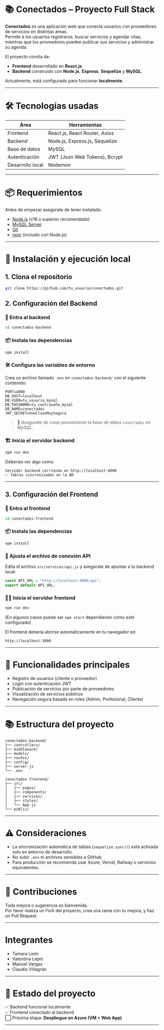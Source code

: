 
# 📚 Conectados – Proyecto Full Stack

**Conectados** es una aplicación web que conecta usuarios con proveedores de servicios en distintas áreas.  
Permite a los usuarios registrarse, buscar servicios y agendar citas, mientras que los proveedores pueden publicar sus servicios y administrar su agenda.

El proyecto consta de:

- **Frontend** desarrollado en **React.js**.
- **Backend** construido con **Node.js**, **Express**, **Sequelize** y **MySQL**.

Actualmente, está configurado para funcionar **localmente**.

---

# 🛠️ Tecnologías usadas

| Área        | Herramientas            |
|-------------|--------------------------|
| Frontend    | React.js, React Router, Axios |
| Backend     | Node.js, Express.js, Sequelize |
| Base de datos | MySQL |
| Autenticación | JWT (Json Web Tokens), Bcrypt |
| Desarrollo local | Nodemon |

---

# 📦 Requerimientos

Antes de empezar asegúrate de tener instalado:

- [Node.js](https://nodejs.org/) (v18 o superior recomendado)
- [MySQL Server](https://dev.mysql.com/downloads/)
- [Git](https://git-scm.com/)
- [npm](https://www.npmjs.com/) (incluido con Node.js)

---

# 🚀 Instalación y ejecución local

## 1. Clona el repositorio
```bash
git clone https://github.com/tu_usuario/conectados.git
```

## 2. Configuración del Backend

### 📂 Entra al backend
```bash
cd conectados-backend
```

### 📦 Instala las dependencias
```bash
npm install
```

### 🛠️ Configura las variables de entorno

Crea un archivo llamado `.env` en `conectados-backend/` con el siguiente contenido:

```env
PORT=4000
DB_HOST=localhost
DB_USER=tu_usuario_mysql
DB_PASSWORD=tu_contraseña_mysql
DB_NAME=conectados
JWT_SECRET=UnaClaveMuySegura
```

> 📌 *Asegúrate de crear previamente la base de datos `conectados` en MySQL.*

### 🏗️ Inicia el servidor backend

```bash
npm run dev
```

Deberías ver algo como:

```
Servidor backend corriendo en http://localhost:4000
✅ Tablas sincronizadas en la BD
```

---

## 3. Configuración del Frontend

### 📂 Entra al frontend
```bash
cd conectados-frontend
```

### 📦 Instala las dependencias
```bash
npm install
```

### 🔧 Ajusta el archivo de conexión API

Edita el archivo `src/services/api.js` y asegúrate de apuntar a tu backend local:

```javascript
const API_URL = "http://localhost:4000/api"; 
export default API_URL;
```

### 🏃‍♂️ Inicia el servidor frontend

```bash
npm run dev
```

(En algunos casos puede ser `npm start` dependiendo cómo esté configurado)

El frontend debería abrirse automáticamente en tu navegador en:
```
http://localhost:3000
```

---

# 🔐 Funcionalidades principales

- Registro de usuarios (cliente o proveedor)
- Login con autenticación JWT
- Publicación de servicios por parte de proveedores
- Visualización de servicios públicos
- Navegación segura basada en roles (Admin, Profesional, Cliente)

---

# 📚 Estructura del proyecto

```
conectados-backend/
├── controllers/
├── middleware/
├── models/
├── routes/
├── config/
├── server.js
└── .env

conectados-frontend/
├── src/
│   ├── pages/
│   ├── components/
│   ├── services/
│   ├── styles/
│   └── App.js
└── public/
```

---

# ⚠️ Consideraciones

- La sincronización automática de tablas (`sequelize.sync()`) está activada solo en entorno de desarrollo.
- No subir `.env` ni archivos sensibles a GitHub.
- Para producción se recomienda usar Azure, Vercel, Railway o servicios equivalentes.

---

# 🤝 Contribuciones

Toda mejora o sugerencia es bienvenida.  
Por favor realiza un Fork del proyecto, crea una rama con tu mejora, y haz un Pull Request.

---

# Integrantes

- Tamara León
- Valentina Lepin   
- Manuel Vargas
- Claudio Villagrán
---

# 🎯 Estado del proyecto

✅ Backend funcional localmente  
✅ Frontend conectado al backend  
⬜ Próxima etapa: **Despliegue en Azure (VM + Web App)**

---
